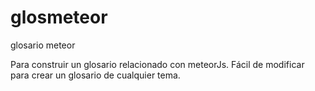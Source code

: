 glosmeteor
==========

glosario meteor

Para construir un glosario relacionado con meteorJs.
Fácil de modificar para crear un glosario de cualquier tema.
